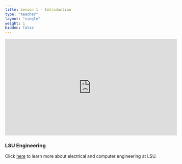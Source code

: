 ```yaml
---
title: Lesson 1 - Introduction 
type: "teacher" 
layout: "single"
weight: 1
hidden: false
---
```


<iframe width="560" height="315" src="https://www.youtube.com/embed/QQewdCJTcIU" frameborder="0" allow="autoplay; encrypted-media" allowfullscreen></iframe>

### LSU Engineering

Click <a href="https://drive.google.com/file/d/13UlkJyIOatjd0ScJZNYhk6UOb_U9VXb-/view?usp=sharing" target="_blank">here</a> to learn more about electrical and computer engineering at LSU.